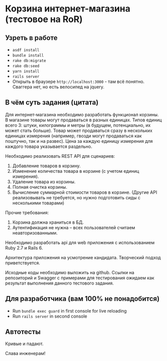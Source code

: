 # Корзина интернет-магазина (тестовое на RoR)

## Узреть в работе

- `asdf install`
- `bundle install`
- `rake db:migrate`
- `rake db:seed`
- `yarn install`
- `rails server`
- Открыть в браузере `http://localhost:3000` - там всё понятно. Сваггера нет, но есть велосипед на jquery.

## В чём суть задания (цитата)

Для интернет-магазина необходимо разработать функционал корзины. В магазине товары могут продаваться в разных единицах. Типов единиц всего 3: штуки, килограммы и метры (в будущем, потенциально, их может стать больше). Товар может продаваться сразу в нескольких единицах измерения (например, гвозди могут продаваться как поштучно, так и на развес). Цена за каждую единицу измерения для каждого товара указывается раздельно.

Необходимо реализовать REST API для сценариев:
1. Добавление товаров в корзину.
2. Изменение количества товара в корзине (с учетом единиц измерения).
3. Удаление товара из корзины.
4. Полная очистка корзины.
5. Вычисление суммарной стоимости товаров в корзине.
   (Другие API реализовывать не требуется, но нужно подготовить сиды с несколькими
   товарами)
   
Прочие требования:
1. Корзина должна храниться в БД.
2. Аутентификация не нужна – всех пользователей считаем неавторизованными.

Необходимо разработать api для web приложения с использованием Ruby 2.7 и Rails 6. 

Архитектура приложения на усмотрение кандидата. Творческий подход приветствуется.
   
Исходные коды необходимо выложить на github. Ссылки на репозиторий и Swagger с примерами для тестирования ожидаем как результат выполнения данного тестового задания.

## Для разработчика (вам 100% не понадобится)

- Run `bundle exec guard` in first console for live reloading
- Run `rails server` in second console

## Автотесты

Кривые и падают.

Слава инженерам!
